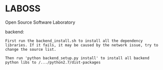 LABOSS
======

Open Source Software Laboratory

backend:

	First run the backend_install.sh to install all the dependency libraries. If it fails, it may be caused by the network issue, try to change the source list.
	
	Then run 'python backend_setup.py install' to install all backend python libs to /.../python2.7/dist-packages
	
	
